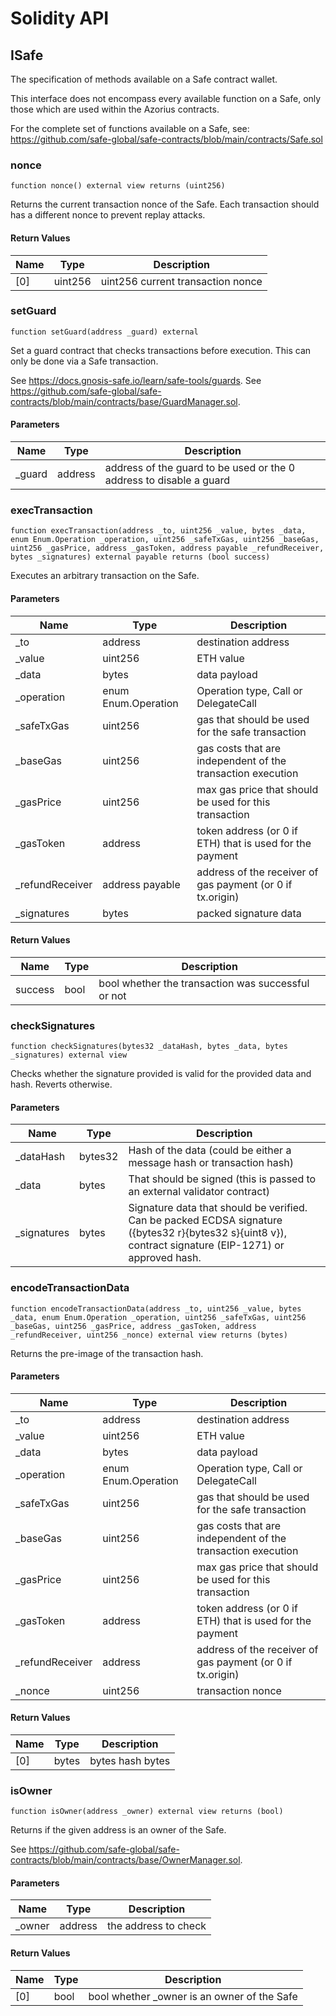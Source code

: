 # Solidity API

## ISafe

The specification of methods available on a Safe contract wallet.

This interface does not encompass every available function on a Safe,
only those which are used within the Azorius contracts.

For the complete set of functions available on a Safe, see:
https://github.com/safe-global/safe-contracts/blob/main/contracts/Safe.sol

### nonce

```solidity
function nonce() external view returns (uint256)
```

Returns the current transaction nonce of the Safe.
Each transaction should has a different nonce to prevent replay attacks.

#### Return Values

| Name | Type | Description |
| ---- | ---- | ----------- |
| [0] | uint256 | uint256 current transaction nonce |

### setGuard

```solidity
function setGuard(address _guard) external
```

Set a guard contract that checks transactions before execution.
This can only be done via a Safe transaction.

See https://docs.gnosis-safe.io/learn/safe-tools/guards.
See https://github.com/safe-global/safe-contracts/blob/main/contracts/base/GuardManager.sol.

#### Parameters

| Name | Type | Description |
| ---- | ---- | ----------- |
| _guard | address | address of the guard to be used or the 0 address to disable a guard |

### execTransaction

```solidity
function execTransaction(address _to, uint256 _value, bytes _data, enum Enum.Operation _operation, uint256 _safeTxGas, uint256 _baseGas, uint256 _gasPrice, address _gasToken, address payable _refundReceiver, bytes _signatures) external payable returns (bool success)
```

Executes an arbitrary transaction on the Safe.

#### Parameters

| Name | Type | Description |
| ---- | ---- | ----------- |
| _to | address | destination address |
| _value | uint256 | ETH value |
| _data | bytes | data payload |
| _operation | enum Enum.Operation | Operation type, Call or DelegateCall |
| _safeTxGas | uint256 | gas that should be used for the safe transaction |
| _baseGas | uint256 | gas costs that are independent of the transaction execution |
| _gasPrice | uint256 | max gas price that should be used for this transaction |
| _gasToken | address | token address (or 0 if ETH) that is used for the payment |
| _refundReceiver | address payable | address of the receiver of gas payment (or 0 if tx.origin) |
| _signatures | bytes | packed signature data |

#### Return Values

| Name | Type | Description |
| ---- | ---- | ----------- |
| success | bool | bool whether the transaction was successful or not |

### checkSignatures

```solidity
function checkSignatures(bytes32 _dataHash, bytes _data, bytes _signatures) external view
```

Checks whether the signature provided is valid for the provided data and hash. Reverts otherwise.

#### Parameters

| Name | Type | Description |
| ---- | ---- | ----------- |
| _dataHash | bytes32 | Hash of the data (could be either a message hash or transaction hash) |
| _data | bytes | That should be signed (this is passed to an external validator contract) |
| _signatures | bytes | Signature data that should be verified. Can be packed ECDSA signature       ({bytes32 r}{bytes32 s}{uint8 v}), contract signature (EIP-1271) or approved hash. |

### encodeTransactionData

```solidity
function encodeTransactionData(address _to, uint256 _value, bytes _data, enum Enum.Operation _operation, uint256 _safeTxGas, uint256 _baseGas, uint256 _gasPrice, address _gasToken, address _refundReceiver, uint256 _nonce) external view returns (bytes)
```

Returns the pre-image of the transaction hash.

#### Parameters

| Name | Type | Description |
| ---- | ---- | ----------- |
| _to | address | destination address |
| _value | uint256 | ETH value |
| _data | bytes | data payload |
| _operation | enum Enum.Operation | Operation type, Call or DelegateCall |
| _safeTxGas | uint256 | gas that should be used for the safe transaction |
| _baseGas | uint256 | gas costs that are independent of the transaction execution |
| _gasPrice | uint256 | max gas price that should be used for this transaction |
| _gasToken | address | token address (or 0 if ETH) that is used for the payment |
| _refundReceiver | address | address of the receiver of gas payment (or 0 if tx.origin) |
| _nonce | uint256 | transaction nonce |

#### Return Values

| Name | Type | Description |
| ---- | ---- | ----------- |
| [0] | bytes | bytes hash bytes |

### isOwner

```solidity
function isOwner(address _owner) external view returns (bool)
```

Returns if the given address is an owner of the Safe.

See https://github.com/safe-global/safe-contracts/blob/main/contracts/base/OwnerManager.sol.

#### Parameters

| Name | Type | Description |
| ---- | ---- | ----------- |
| _owner | address | the address to check |

#### Return Values

| Name | Type | Description |
| ---- | ---- | ----------- |
| [0] | bool | bool whether _owner is an owner of the Safe |

